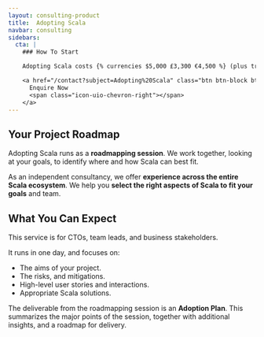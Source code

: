 ```yaml
---
layout: consulting-product
title:  Adopting Scala
navbar: consulting
sidebars:
  cta: |
    ### How To Start

    Adopting Scala costs {% currencies $5,000 £3,300 €4,500 %} (plus travel if required).

    <a href="/contact?subject=Adopting%20Scala" class="btn btn-block btn-primary">
      Enquire Now
      <span class="icon-uio-chevron-right"></span>
    </a>
---
```


## Your Project Roadmap

Adopting Scala runs as a **roadmapping session**. We work together, looking at your goals, to identify where and how Scala can best fit.

As an independent consultancy, we offer **experience across the entire Scala ecosystem**. We help you **select the right aspects of Scala to fit your goals** and team.

## What You Can Expect

This service is for CTOs, team leads, and business stakeholders.

It runs in one day, and focuses on:

- The aims of your project.
- The risks, and mitigations.
- High-level user stories and interactions.
- Appropriate Scala solutions.

The deliverable from the roadmapping session is an **Adoption Plan**. This summarizes the major points of the session, together with additional insights, and a roadmap for delivery.
